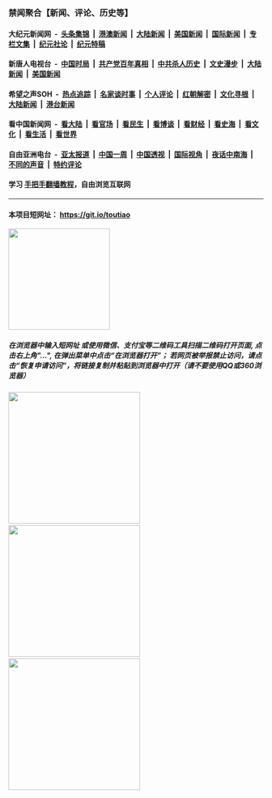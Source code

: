 ### 禁闻聚合【新闻、评论、历史等】

#### 大纪元新闻网 &nbsp;-&nbsp; [头条集锦](indexes/E头条集锦.md?t=02031133) &nbsp;|&nbsp; [港澳新闻](indexes/E港澳新闻.md?t=02031133)  &nbsp;|&nbsp; [大陆新闻](indexes/E大陆新闻.md?t=02031133) &nbsp;|&nbsp; [美国新闻](indexes/E美国新闻.md?t=02031133) &nbsp;|&nbsp; [国际新闻](indexes/E国际新闻.md?t=02031133) &nbsp;|&nbsp; [专栏文集](indexes/E专栏文集.md?t=02031133) &nbsp;|&nbsp; [纪元社论](indexes/E纪元社论.md?t=02031133) &nbsp;|&nbsp; [纪元特稿](indexes/E纪元特稿.md?t=02031133) 

#### 新唐人电视台 &nbsp;-&nbsp; [中国时局](indexes/N中国时局.md?t=02031133) &nbsp;|&nbsp; [共产党百年真相](indexes/N共产党百年真相.md?t=02031133) &nbsp;|&nbsp; [中共杀人历史](indexes/N中共杀人历史.md?t=02031133) &nbsp;|&nbsp; [文史漫步](indexes/N文史漫步.md?t=02031133) &nbsp;|&nbsp; [大陆新闻](indexes/N大陆新闻.md?t=02031133) &nbsp;|&nbsp; [美国新闻](indexes/N美国新闻.md?t=02031133)

#### 希望之声SOH &nbsp;-&nbsp; [热点追踪](indexes/H热点追踪.md?t=02031133) &nbsp;|&nbsp; [名家谈时事](indexes/H名家谈时事.md?t=02031133) &nbsp;|&nbsp; [个人评论](indexes/H个人评论.md?t=02031133)  &nbsp;|&nbsp; [红朝解密](indexes/H红朝解密.md?t=02031133) &nbsp;|&nbsp; [文化寻根](indexes/H文化寻根.md?t=02031133) &nbsp;|&nbsp; [大陆新闻](indexes/H大陆新闻.md?t=02031133) &nbsp;|&nbsp; [港台新闻](indexes/H港台新闻.md?t=02031133)

#### 看中国新闻网 &nbsp;-&nbsp; [看大陆](indexes/S看大陆.md?t=02031133) &nbsp;|&nbsp; [看官场](indexes/S看官场.md?t=02031133) &nbsp;|&nbsp; [看民生](indexes/S看民生.md?t=02031133)  &nbsp;|&nbsp; [看博谈](indexes/S看博谈.md?t=02031133) &nbsp;|&nbsp; [看财经](indexes/S看财经.md?t=02031133) &nbsp;|&nbsp; [看史海](indexes/S看史海.md?t=02031133) &nbsp;|&nbsp; [看文化](indexes/S看文化.md?t=02031133) &nbsp;|&nbsp; [看生活](indexes/S看生活.md?t=02031133) &nbsp;|&nbsp; [看世界](indexes/S看世界.md?t=02031133)

#### 自由亚洲电台 &nbsp;-&nbsp; [亚太报道](indexes/R亚太报道.md?t=02031133) &nbsp;|&nbsp; [中国一周](indexes/R中国一周.md?t=02031133) &nbsp;|&nbsp; [中国透视](indexes/R中国透视.md?t=02031133)  &nbsp;|&nbsp; [国际视角](indexes/R国际视角.md?t=02031133) &nbsp;|&nbsp; [夜话中南海](indexes/R夜话中南海.md?t=02031133) &nbsp;|&nbsp; [不同的声音](indexes/R不同的声音.md?t=02031133) &nbsp;|&nbsp; [特约评论](indexes/R特约评论.md?t=02031133)

#### 学习 [手把手翻墙教程](https://github.com/gfw-breaker/guides/wiki)，自由浏览互联网

----

#### 本项目短网址： https://git.io/toutiao
<img src="https://raw.githubusercontent.com/gfw-breaker/banned-news/master/scripts/img/qr.png" width="200px"/>  

##### 在浏览器中输入短网址 或使用微信、支付宝等二维码工具扫描二维码打开页面, 点击右上角"...", 在弹出菜单中点击“在浏览器打开”； 若网页被举报禁止访问，请点击“恢复申请访问”，将链接复制并粘贴到浏览器中打开（请不要使用QQ或360浏览器）

<img src="https://raw.githubusercontent.com/gfw-breaker/banned-news/master/scripts/img/1.png" width="260px"/> &nbsp; <img src="https://raw.githubusercontent.com/gfw-breaker/banned-news/master/scripts/img/2.png" width="260px"/> &nbsp; <img src="https://raw.githubusercontent.com/gfw-breaker/banned-news/master/scripts/img/3.png" width="260px"/>
